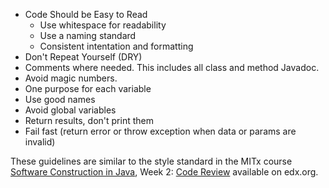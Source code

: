 * Code Should be Easy to Read
  * Use whitespace for readability
  * Use a naming standard
  * Consistent intentation and formatting
* Don't Repeat Yourself (DRY)
* Comments where needed.  This includes all class and method Javadoc.
* Avoid magic numbers.
* One purpose for each variable
* Use good names
* Avoid global variables
* Return results, don't print them
* Fail fast (return error or throw exception when data or params are invalid)


These guidelines are similar to the style standard
in the MITx course [Software Construction in Java](https://courses.edx.org/courses/course-v1:MITx+6.005.1x+3T2016/),
Week 2: [Code Review](https://courses.edx.org/courses/course-v1:MITx+6.005.1x+3T2016/courseware/Readings_Videos/02-Code-Review/) available on edx.org.
